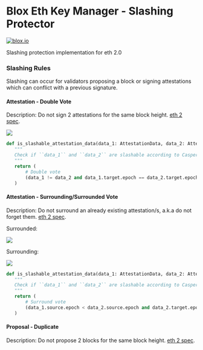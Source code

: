 # Blox Eth Key Manager - Slashing Protector


[![blox.io](https://s3.us-east-2.amazonaws.com/app-files.blox.io/static/media/powered_by.png)](https://blox.io)

Slashing protection implementation for eth 2.0 

### Slashing Rules
Slashing can occur for validators proposing a block or signing attestations which can conflict with a previous signature.

#### Attestation - Double Vote
Description: Do not sign 2 attestations for the same block height. [eth 2 spec](https://github.com/ethereum/eth2.0-specs/blob/dev/specs/phase0/validator.md#attester-slashing).

![](https://github.com/bloxapp/eth2-key-manager/blob/master/slashing_protection/images/Screen%20Shot%202020-06-01%20at%208.51.17.png?raw=true)

 ```python
def is_slashable_attestation_data(data_1: AttestationData, data_2: AttestationData) -> bool:
    """
    Check if ``data_1`` and ``data_2`` are slashable according to Casper FFG rules.
    """
    return (
        # Double vote
        (data_1 != data_2 and data_1.target.epoch == data_2.target.epoch) or
    )
 ```

#### Attestation - Surrounding/Surrounded Vote
Description: Do not surround an already existing attestation/s, a.k.a do not forget them. [eth 2 spec](https://github.com/ethereum/eth2.0-specs/blob/dev/specs/phase0/validator.md#attester-slashing).

Surrounded:

![](https://github.com/bloxapp/eth2-key-manager/blob/master/slashing_protection/images/Screen%20Shot%202020-06-01%20at%208.51.21.png?raw=true)


Surrounding:

![](https://github.com/bloxapp/eth2-key-manager/blob/master/slashing_protection/images/Screen%20Shot%202020-06-01%20at%208.51.27.png?raw=true)


 ```python
def is_slashable_attestation_data(data_1: AttestationData, data_2: AttestationData) -> bool:
    """
    Check if ``data_1`` and ``data_2`` are slashable according to Casper FFG rules.
    """
    return (
        # Surround vote
        (data_1.source.epoch < data_2.source.epoch and data_2.target.epoch < data_1.target.epoch)
    )
 ```

#### Proposal - Duplicate
Description: Do not propose 2 blocks for the same block height. [eth 2 spec](https://github.com/ethereum/eth2.0-specs/blob/dev/specs/phase0/validator.md#proposer-slashing).
